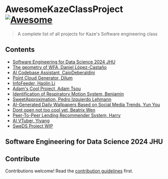 # AwesomeKazeClassProject [![Awesome](https://awesome.re/badge.svg)](https://awesome.re)

> A complete list of all projects for Kaze&#39;s Software engineering class

## Contents

- [Software Engineering for Data Science 2024 JHU](#software-engineering-for-data-science-2024-jhu)
- [The geometry of WFA, Daniel López-Castaño](https://github.com/juadlopezcas/SEDS-project)
- [AI Codebase Assistant, CaioDeberaldini](https://github.com/caiodeberaldini/semester_project)
- [Point Cloud Generator, Dilum](https://github.com/DilumFernando/point_cloud_gen)
- [InfoFeeder, Haolin Li](https://github.com/JamesLi128/InfoFeeder)
- [Adam's Cool Project, Adam Tsou](https://github.com/atsou2/clothingquality)
- [Identification of Respiratory Motion System, Benjamin](https://github.com/bweinbe5/553.689)
- [SweetApproximation, Pedro Izquierdo Lehmann](https://github.com/pizqleh/sweet-approximation)
- [AI-Generated Daily Wallpapers Based on Social Media Trends, Yun You](https://github.com/IvyYY00/SDE-for-datascience-project)
- [Dont open not too cool yet, Beatrix Wen](https://github.com/WwHeEnN/test-kaze-class)
- [Peer-To-Peer Lending Recommender System, Harry](https://github.com/BabisSalis/PeerToPeerLendingRecommender/tree/main)
- [AI VTuber, Yiyang](https://github.com/ygu28/Lain-AI-Channel)
- [SweDS Project WIP](https://github.com/EricAlanSimon/SweDS)

## Software Engineering for Data Science 2024 JHU


## Contribute

Contributions welcome! Read the [contribution guidelines](contributing.md) first.
